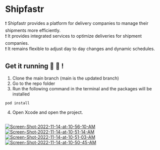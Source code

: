 # Shipfastr

:exclamation: Shipfastr provides a platform for delivery companies to manage their shipments more efficiently.  
:exclamation: It provides integrated services to optimize deliveries for shipment companies.   
:exclamation: It remains flexible to adjust day to day changes and dynamic schedules.  
## Get it running :dizzy: :dizzy: !
1. Clone the main branch (main is the updated branch)
2. Go to the repo folder
3. Run the following command in the terminal and the packages will be installed
```
pod install
```
4. Open Xcode and open the project.

##
<a href="https://ibb.co/RSzMHqB"><img src="https://i.ibb.co/ZJWwT0Y/Screen-Shot-2022-11-14-at-10-56-10-AM.png" alt="Screen-Shot-2022-11-14-at-10-56-10-AM" border="0"></a>
<a href="https://ibb.co/crYC31B"><img src="https://i.ibb.co/3CRMd73/Screen-Shot-2022-11-14-at-10-51-14-AM.png" alt="Screen-Shot-2022-11-14-at-10-51-14-AM" border="0"></a>
<a href="https://ibb.co/KGL8kgR"><img src="https://i.ibb.co/N3mGPqQ/Screen-Shot-2022-11-14-at-10-51-03-AM.png" alt="Screen-Shot-2022-11-14-at-10-51-03-AM" border="0"></a>
<a href="https://ibb.co/TR8SPWT"><img src="https://i.ibb.co/VDSZMwN/Screen-Shot-2022-11-14-at-10-50-45-AM.png" alt="Screen-Shot-2022-11-14-at-10-50-45-AM" border="0"></a>

